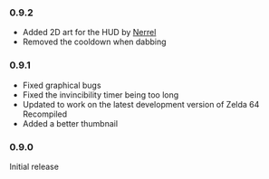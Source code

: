 ### 0.9.2
- Added 2D art for the HUD by [Nerrel](https://www.youtube.com/c/nerrel)
- Removed the cooldown when dabbing
### 0.9.1
- Fixed graphical bugs
- Fixed the invincibility timer being too long
- Updated to work on the latest development version of Zelda 64 Recompiled
- Added a better thumbnail
### 0.9.0
Initial release